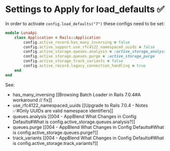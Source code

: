 # Settings to Apply for load_defaults ✅

In order to activate `config.load_defaults("7")` these configs need to be set:

```ruby
module LunaApi
	class Application < Rails::Application
		config.active_record.has_many_inversing = false
		config.active_support.use_rfc4122_namespaced_uuids = false
		config.active_storage.queues.analysis = :active_storage_analysis
		config.active_storage.queues.purge = :active_storage_purge
		config.active_storage.track_variants = false
		config.active_record.legacy_connection_handling = true
	end
end
```

See:

- has_many_inversing [[Browsing Batch Loader in Rails 7.0.4#A workaround // fix]]
- use_rfc4122_namespaced_uuids [[Upgrade to Rails 7.0.4 - Notes ✅#Only UUIDs are valid namespace identifiers]]
- queues.analysis [[004 - AppBlend What Changes in Config Defaults#What is config.active_storage.queues.analysis?]]
- queues.purge [[004 - AppBlend What Changes in Config Defaults#What is config.active_storage.queues.purge?]]
- track_variants [[004 - AppBlend What Changes in Config Defaults#What is config.active_storage.track_variants?]]